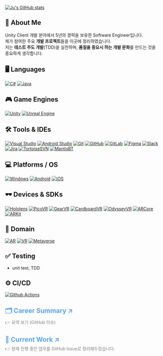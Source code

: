 [![Ju's GitHub stats](https://github-readme-stats-sigma-five.vercel.app/api?username=Pensive-dev&show_icons=true&count_private=true)](https://github.com/Pensive-dev/github-readme-stats)

## 👋 About Me
Unity Client 개발 분야에서 5년의 경력을 보유한 Software Engineer입니다.  
제가 참여한 주요 **개발 프로젝트**들을 이곳에 정리하였습니다.  
저는 **테스트 주도 개발**(TDD)을 실천하며, **품질을 중요시 하는 개발 문화**를 만드는 것을 중요하게 생각합니다.

## 🖥️ Languages
[![C#](https://skillicons.dev/icons?i=cs)](https://learn.microsoft.com/en-us/dotnet/csharp/)
[![Java](https://skillicons.dev/icons?i=java)](https://www.java.com/)

## 🎮 Game Engines
[![Unity](https://skillicons.dev/icons?i=unity)](https://unity.com/)
[![Unreal Engine](https://skillicons.dev/icons?i=unreal)](https://www.unrealengine.com/)

## 🛠️ Tools & IDEs
[![Visual Studio](https://skillicons.dev/icons?i=visualstudio)](https://visualstudio.microsoft.com/)
[![Android Studio](https://skillicons.dev/icons?i=androidstudio)](https://developer.android.com/studio)
[![Git](https://skillicons.dev/icons?i=git)](https://git-scm.com/)
[![GitHub](https://skillicons.dev/icons?i=github)](https://github.com/)
[![GitLab](https://skillicons.dev/icons?i=gitlab)](https://gitlab.com/)
[![Figma](https://skillicons.dev/icons?i=figma)](https://figma.com/)
[![Slack](https://skills.syvixor.com/api/icons?i=slack)](https://slack.com/)
[![Jira](https://skills.syvixor.com/api/icons?i=jira)](https://www.atlassian.com/software/jira)
[![TortoiseSVN](https://img.shields.io/badge/Tortoise_SVN-1287B1?style=for-the-badge&logoColor=white)](https://tortoisesvn.net/)
[![MantisBT](https://img.shields.io/badge/Mantis_Bug_Tracker-088A08?style=for-the-badge&logoColor=white)](https://mantisbt.org/)

## 💻 Platforms / OS
[![Windows](https://skillicons.dev/icons?i=windows)](https://www.microsoft.com/windows)
[![Android](https://skills.syvixor.com/api/icons?i=android)](https://www.android.com/)
[![iOS](https://skills.syvixor.com/api/icons?i=ios)](https://www.apple.com/kr/os/ios/)

## 🕶️ Devices & SDKs
[![Hololens](https://img.shields.io/badge/Hololens-00BFFF?style=for-the-badge&logoColor=white)](https://www.microsoft.com/ko-kr/hololens)
[![PicoVR](https://img.shields.io/badge/PicoVR-000000?style=for-the-badge&logoColor=white)](https://www.picoxr.com/kr)
[![GearVR](https://img.shields.io/badge/GearVR-091b3b?style=for-the-badge&logoColor=white)](https://gearvr.net/)
[![CardboardVR](https://img.shields.io/badge/Cardboard_VR-f7991e?style=for-the-badge&logoColor=white)](https://arvr.google.com/cardboard/)
[![OdysseyVR](https://img.shields.io/badge/Odyssey_VR-050147?style=for-the-badge&logoColor=white)](https://www.samsung.com/sec/support/model/XQ800ZAA-HC1KR/)
[![ARCore](https://img.shields.io/badge/ARCore-8181F7?style=for-the-badge&logoColor=white)](https://developers.google.com/ar?hl=ko)
[![ARKit](https://img.shields.io/badge/ARKit-0080FF?style=for-the-badge&logoColor=white)](https://developer.apple.com/kr/augmented-reality/arkit/)

## 🏢 Domain
[![AR](https://img.shields.io/badge/AR-00badb?style=for-the-badge&logoColor=white)](https://ko.wikipedia.org/wiki/%EC%A6%9D%EA%B0%95_%ED%98%84%EC%8B%A4)
[![VR](https://img.shields.io/badge/VR-1b6600?style=for-the-badge&logoColor=white)](https://ko.wikipedia.org/wiki/%EA%B0%80%EC%83%81_%ED%98%84%EC%8B%A4)
[![Metaverse](https://img.shields.io/badge/Metaverse-9F81F7?style=for-the-badge&logoColor=white)](https://ko.wikipedia.org/wiki/%EB%A9%94%ED%83%80%EB%B2%84%EC%8A%A4)

## ✅ Testing
- unit test, TDD

## ⚙️ CI/CD
[![Github Actions](https://skills.syvixor.com/api/icons?i=githubactions)](https://github.com/features/actions?locale=ko-KR)

<h2>
  <a href="https://github.com/Pensive-dev/Pensive-dev/issues/4" target="_blank" rel="noopener noreferrer" style="text-decoration: none; color: #58a6ff;"> 🗂️ Career Summary ↗</a>
</h2>
  <p style="margin-top: -10px; color: gray;">👉 요약 보기 (GitHub 이슈) </p>

<h2>
  <a href="https://github.com/yjbae-sqa" target="_blank" rel="noopener noreferrer" style="text-decoration: none; color: #58a6ff;">📂 Current Work ↗</a>
</h2>
<p style="margin-top: -10px; color: gray;">👉 현재 진행 중인 업무를 GitHub Issue로 정리해두었습니다.</p>
